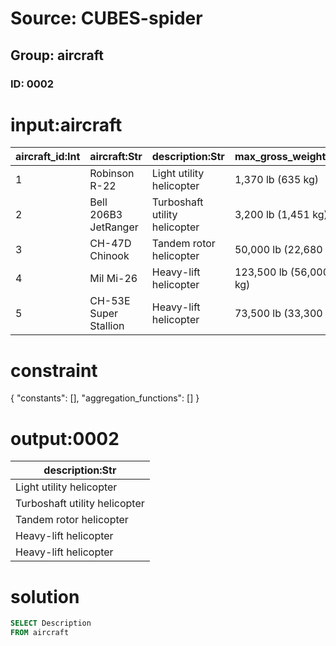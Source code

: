 # Source: CUBES-spider
## Group: aircraft
### ID: 0002

# input:aircraft

| aircraft_id:Int | aircraft:Str | description:Str | max_gross_weight:Str | total_disk_area:Str | max_disk_loading:Str |
|---|---|---|---|---|---|
| 1 | Robinson R-22 | Light utility helicopter | 1,370 lb (635 kg) | 497 ft² (46.2 m²) | 2.6 lb/ft² (14 kg/m²) |
| 2 | Bell 206B3 JetRanger | Turboshaft utility helicopter | 3,200 lb (1,451 kg) | 872 ft² (81.1 m²) | 3.7 lb/ft² (18 kg/m²) |
| 3 | CH-47D Chinook | Tandem rotor helicopter | 50,000 lb (22,680 kg) | 5,655 ft² (526 m²) | 8.8 lb/ft² (43 kg/m²) |
| 4 | Mil Mi-26 | Heavy-lift helicopter | 123,500 lb (56,000 kg) | 8,495 ft² (789 m²) | 14.5 lb/ft² (71 kg/m²) |
| 5 | CH-53E Super Stallion | Heavy-lift helicopter | 73,500 lb (33,300 kg) | 4,900 ft² (460 m²) | 15 lb/ft² (72 kg/m²) |

# constraint

{
  "constants": [],
  "aggregation_functions": []
}

# output:0002

| description:Str |
|---|
| Light utility helicopter |
| Turboshaft utility helicopter |
| Tandem rotor helicopter |
| Heavy-lift helicopter |
| Heavy-lift helicopter |

# solution

```sql
SELECT Description
FROM aircraft
```
